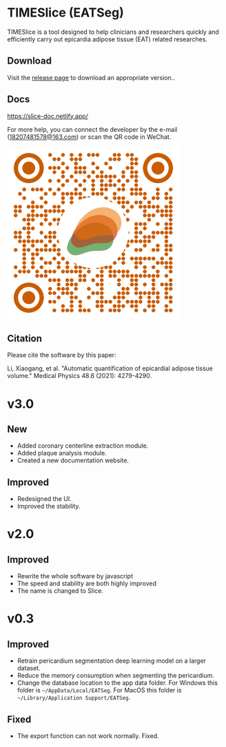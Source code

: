 # TIMESlice (EATSeg)
TIMESlice is a tool designed to help clinicians and researchers quickly and efficiently carry out epicardia adipose tissue (EAT) related researches.

## Download

Visit the [release page](https://github.com/MountainAndMorning/EATSeg/releases) to download an appropriate version..

## Docs

https://slice-doc.netlify.app/

For more help, you can connect the developer by the e-mail (18207481578@163.com) or scan the QR code in WeChat.

![QR](QR.png)

## Citation

Please cite the software by this paper:

Li, Xiaogang, et al. "Automatic quantification of epicardial adipose tissue volume." Medical Physics 48.8 (2021): 4279-4290.


# v3.0
## New
- Added coronary centerline extraction module.
- Added plaque analysis module.
- Created a new documentation website.

## Improved
- Redesigned the UI.
- Improved the stability.

# v2.0
## Improved
- Rewrite the whole software by javascript
- The speed and stability are both highly improved
- The name is changed to Slice.

# v0.3
## Improved
- Retrain pericardium segmentation deep learning model on  a larger dataset.
- Reduce the memory consumption when segmenting the pericardium.
- Change the database location to the app data folder. For Windows this folder is `~/AppData/Local/EATSeg`. For MacOS this folder is `~/Library/Application Support/EATSeg`.

## Fixed
- The export function can not work normally. Fixed.




